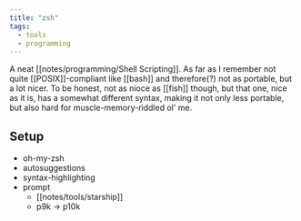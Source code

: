 ```yaml
---
title: "zsh"
tags:
  - tools
  - programming
---
```


A neat [[notes/programming/Shell Scripting]]. 
As far as I remember not quite [[POSIX]]-compliant like [[bash]] and therefore(?) not as portable, but a lot nicer.
To be honest, not as nioce as [[fish]] though, but that one, nice as it is, has a somewhat different syntax, making it not only less portable, but also hard for muscle-memory-riddled ol' me.

## Setup

- oh-my-zsh
- autosuggestions
- syntax-highlighting
- prompt
	- [[notes/tools/starship]]
	- p9k -> p10k